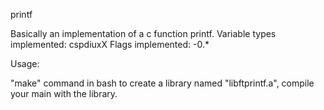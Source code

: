printf

Basically an implementation of a c function printf.
Variable types implemented: cspdiuxX
Flags implemented: -0.*

Usage:

"make" command in bash to create a library named "libftprintf.a", compile your main with the library.
